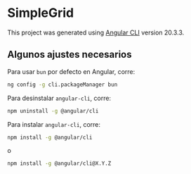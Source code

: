 # SimpleGrid

This project was generated using [Angular CLI](https://github.com/angular/angular-cli) version 20.3.3.

## Algunos ajustes necesarios

Para usar `bun` por defecto en Angular, corre:

```bash
ng config -g cli.packageManager bun
```

Para desinstalar `angular-cli`, corre:

```bash
npm uninstall -g @angular/cli
```

Para instalar `angular-cli`, corre:

```bash
npm install -g @angular/cli
```

o

```bash
npm install -g @angular/cli@X.Y.Z
```
